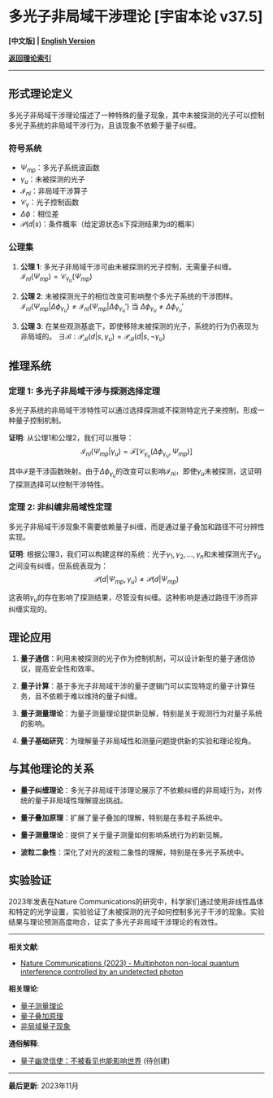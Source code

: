 # 多光子非局域干涉理论 [宇宙本论 v37.5]

**[中文版] | [English Version](formal_theory_multiphoton_nonlocal_interference_en.md)**

**[返回理论索引](../formal_theory.md)**

---

## 形式理论定义

多光子非局域干涉理论描述了一种特殊的量子现象，其中未被探测的光子可以控制多光子系统的非局域干涉行为，且该现象不依赖于量子纠缠。

### 符号系统

- $\Psi_{mp}$：多光子系统波函数
- $\gamma_u$：未被探测的光子
- $\mathcal{I}_{nl}$：非局域干涉算子
- $\mathcal{C}_{\gamma}$：光子控制函数
- $\Delta\phi$：相位差
- $\mathcal{P}(d|s)$：条件概率（给定源状态s下探测结果为d的概率）

### 公理集

1. **公理 1**: 多光子非局域干涉可由未被探测的光子控制，无需量子纠缠。
   $\mathcal{I}_{nl}(\Psi_{mp}) = \mathcal{C}_{\gamma_u}(\Psi_{mp})$

2. **公理 2**: 未被探测光子的相位改变可影响整个多光子系统的干涉图样。
   $\mathcal{I}_{nl}(\Psi_{mp}|\Delta\phi_{\gamma_u}) \neq \mathcal{I}_{nl}(\Psi_{mp}|\Delta\phi_{\gamma_u}')$ 当 $\Delta\phi_{\gamma_u} \neq \Delta\phi_{\gamma_u}'$

3. **公理 3**: 在某些观测基底下，即使移除未被探测的光子，系统的行为仍表现为非局域的。
   $\exists \mathcal{B} : \mathcal{P}_{\mathcal{B}}(d|s,\gamma_u) = \mathcal{P}_{\mathcal{B}}(d|s,\neg\gamma_u)$

## 推理系统

### 定理 1: 多光子非局域干涉与探测选择定理

多光子系统的非局域干涉特性可以通过选择探测或不探测特定光子来控制，形成一种量子控制机制。

**证明**:
从公理1和公理2，我们可以推导：
$$\mathcal{I}_{nl}(\Psi_{mp}|\gamma_u) = \mathcal{F}[\mathcal{C}_{\gamma_u}(\Delta\phi_{\gamma_u}, \Psi_{mp})]$$

其中$\mathcal{F}$是干涉函数映射。由于$\Delta\phi_{\gamma_u}$的改变可以影响$\mathcal{I}_{nl}$，即使$\gamma_u$未被探测，这证明了探测选择可以控制干涉特性。

### 定理 2: 非纠缠非局域性定理

多光子非局域干涉现象不需要依赖量子纠缠，而是通过量子叠加和路径不可分辨性实现。

**证明**:
根据公理3，我们可以构建这样的系统：光子$\gamma_1, \gamma_2, ..., \gamma_n$和未被探测光子$\gamma_u$之间没有纠缠，但系统表现为：
$$\mathcal{P}(d|\Psi_{mp},\gamma_u) \neq \mathcal{P}(d|\Psi_{mp})$$

这表明$\gamma_u$的存在影响了探测结果，尽管没有纠缠。这种影响是通过路径干涉而非纠缠实现的。

## 理论应用

1. **量子通信**：利用未被探测的光子作为控制机制，可以设计新型的量子通信协议，提高安全性和效率。

2. **量子计算**：基于多光子非局域干涉的量子逻辑门可以实现特定的量子计算任务，且不依赖于难以维持的量子纠缠。

3. **量子测量理论**：为量子测量理论提供新见解，特别是关于观测行为对量子系统的影响。

4. **量子基础研究**：为理解量子非局域性和测量问题提供新的实验和理论视角。

## 与其他理论的关系

- **量子纠缠理论**：多光子非局域干涉理论展示了不依赖纠缠的非局域行为，对传统的量子非局域性理解提出挑战。

- **量子叠加原理**：扩展了量子叠加的理解，特别是在多粒子系统中。

- **量子测量理论**：提供了关于量子测量如何影响系统行为的新见解。

- **波粒二象性**：深化了对光的波粒二象性的理解，特别是在多光子系统中。

## 实验验证

2023年发表在Nature Communications的研究中，科学家们通过使用非线性晶体和特定的光学设置，实验验证了未被探测的光子如何控制多光子干涉的现象。实验结果与理论预测高度吻合，证实了多光子非局域干涉理论的有效性。

---

**相关文献**:
- [Nature Communications (2023) - Multiphoton non-local quantum interference controlled by an undetected photon](https://www.nature.com/articles/s41467-023-37228-y)

**相关理论**:
- [量子测量理论](formal_theory_quantum_measurement.md)
- [量子叠加原理](formal_theory_quantum_superposition.md)
- [非局域量子现象](formal_theory_nonlocal_quantum_phenomena.md)

**通俗解释**:
- [量子幽灵信使：不被看见也能影响世界](../popular_theory/popular_theory_quantum_ghost_messenger.md) (待创建)

---

**最后更新**: 2023年11月 